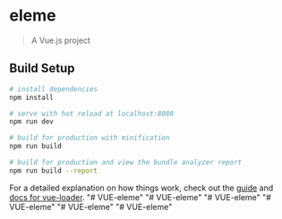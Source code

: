 # eleme

> A Vue.js project

## Build Setup

``` bash
# install dependencies
npm install

# serve with hot reload at localhost:8080
npm run dev

# build for production with minification
npm run build

# build for production and view the bundle analyzer report
npm run build --report
```

For a detailed explanation on how things work, check out the [guide](http://vuejs-templates.github.io/webpack/) and [docs for vue-loader](http://vuejs.github.io/vue-loader).
"# VUE-eleme" 
"# VUE-eleme" 
"# VUE-eleme" 
"# VUE-eleme" 
"# VUE-eleme" 
"# VUE-eleme" 
